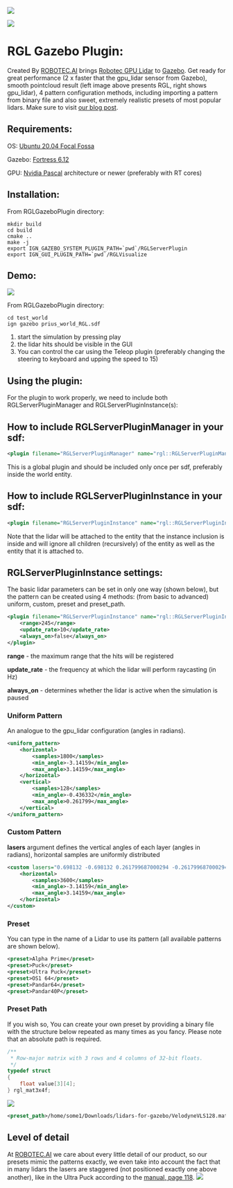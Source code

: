 ![](docs/images/RGLGazeboPlugin_logo.png)

![](docs/images/RGL_vs_built_in_lidar.png)

# RGL Gazebo Plugin:

Created By [ROBOTEC.AI](https://robotec.ai/) brings [Robotec GPU Lidar](https://github.com/RobotecAI/RobotecGPULidar) to [Gazebo](https://gazebosim.org/home). Get ready for great performance (2 x faster that the gpu_lidar sensor from Gazebo),
smooth pointcloud result (left image above presents RGL, right shows gpu_lidar), 4 pattern configuration methods, including importing a pattern from binary file and also sweet, extremely realistic presets of most popular lidars. Make sure to visit [our blog post]().

## Requirements:

OS: [Ubuntu 20.04 Focal Fossa](https://releases.ubuntu.com/20.04.5/?_ga=2.210010709.1162335333.1667845331-1529863968.1667845331)

Gazebo: [Fortress 6.12](https://gazebosim.org/docs/fortress/install)

GPU: [Nvidia Pascal](https://en.wikipedia.org/wiki/Pascal_(microarchitecture)) architecture or newer (preferably with RT cores)

## Installation:
From RGLGazeboPlugin directory:

```shell
mkdir build
cd build
cmake ..
make -j
export IGN_GAZEBO_SYSTEM_PLUGIN_PATH=`pwd`/RGLServerPlugin
export IGN_GUI_PLUGIN_PATH=`pwd`/RGLVisualize
```
## Demo:

![](docs/videos/prius.gif)

From RGLGazeboPlugin directory:
```shell
cd test_world
ign gazebo prius_world_RGL.sdf
```

1. start the simulation by pressing play
2. the lidar hits should be visible in the GUI
3. You can control the car using the Teleop plugin (preferably changing the steering to keyboard and upping the speed to 15)

## Using the plugin:

For the plugin to work properly, we need to include both RGLServerPluginManager and RGLServerPluginInstance(s):

## How to include RGLServerPluginManager in your sdf:
```xml
<plugin filename="RGLServerPluginManager" name="rgl::RGLServerPluginManager"></plugin>
```
This is a global plugin and should be included only once per sdf, preferably inside the world entity. 
## How to include RGLServerPluginInstance in your sdf:
```xml
<plugin filename="RGLServerPluginInstance" name="rgl::RGLServerPluginInstance"></plugin>
```
Note that the lidar will be attached to the entity that the instance inclusion is inside and will ignore all children (recursively) of the entity as well as the entity that it is attached to.
## RGLServerPluginInstance settings:
The basic lidar parameters can be set in only one way (shown below), but the pattern can be created using 4 methods: (from basic to advanced) uniform, custom, preset and preset_path.
```xml
<plugin filename="RGLServerPluginInstance" name="rgl::RGLServerPluginInstance">
    <range>245</range>
    <update_rate>10</update_rate>
    <always_on>false</always_on>
</plugin>
```
**range** - the maximum range that the hits will be registered

**update_rate** - the frequency at which the lidar will perform raycasting (in Hz)

**always_on** - determines whether the lidar is active when the simulation is paused

### Uniform Pattern
An analogue to the gpu_lidar configuration (angles in radians).
```xml
<uniform_pattern>
    <horizontal>
        <samples>1800</samples>
        <min_angle>-3.14159</min_angle>
        <max_angle>3.14159</max_angle>
    </horizontal>
    <vertical>
        <samples>128</samples>
        <min_angle>-0.436332</min_angle>
        <max_angle>0.261799</max_angle>
    </vertical>
</uniform_pattern>
```

### Custom Pattern
**lasers** argument defines the vertical angles of each layer (angles in radians), horizontal samples are uniformly distributed
```xml
<custom lasers="0.698132 -0.698132 0.261799687000294 -0.261799687000294">
    <horizontal>
        <samples>3600</samples>
        <min_angle>-3.14159</min_angle>
        <max_angle>3.14159</max_angle>
    </horizontal>
</custom>
```

### Preset
You can type in the name of a Lidar to use its pattern (all available patterns are shown below).
```xml
<preset>Alpha Prime</preset>
<preset>Puck</preset>
<preset>Ultra Puck</preset>
<preset>OS1 64</preset>
<preset>Pandar64</preset>
<preset>Pandar40P</preset>
```

### Preset Path
If you wish so, You can create your own preset by providing a binary file with the structure below repeated as many times as you fancy. Please note that an absolute path is required.
```c
/**
 * Row-major matrix with 3 rows and 4 columns of 32-bit floats.
 */
typedef struct
{
	float value[3][4];
} rgl_mat3x4f;
```
![](docs/images/Mat3x4f.png)
```xml
<preset_path>/home/some1/Downloads/lidars-for-gazebo/VelodyneVLS128.mat3x4f</preset_path>
```
## Level of detail
At [ROBOTEC.AI](https://robotec.ai/) we care about every little detail of our product, so our presets mimic the patterns exactly, we even take into account the fact that in many lidars the lasers are staggered (not positioned exactly one above another), like in the Ultra Puck according to the [manual, page 118](https://icave2.cse.buffalo.edu/resources/sensor-modeling/VLP32CManual.pdf).
![](docs/images/RGL_Ultra_Puck_staggered.png)
